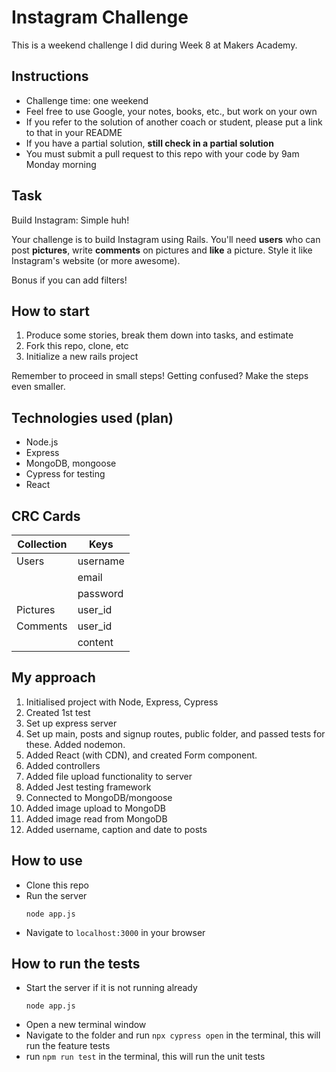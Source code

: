 Instagram Challenge
===================
This is a weekend challenge I did during Week 8 at Makers Academy.

## Instructions

* Challenge time: one weekend
* Feel free to use Google, your notes, books, etc., but work on your own
* If you refer to the solution of another coach or student, please put a link to that in your README
* If you have a partial solution, **still check in a partial solution**
* You must submit a pull request to this repo with your code by 9am Monday morning

## Task

Build Instagram: Simple huh!

Your challenge is to build Instagram using Rails. You'll need **users** who can post **pictures**, write **comments** on pictures and **like** a picture. Style it like Instagram's website (or more awesome).

Bonus if you can add filters!

## How to start

1. Produce some stories, break them down into tasks, and estimate
2. Fork this repo, clone, etc
3. Initialize a new rails project

Remember to proceed in small steps! Getting confused? Make the steps even smaller.

## Technologies used (plan)

* Node.js
* Express
* MongoDB, mongoose
* Cypress for testing
* React

## CRC Cards

| Collection | Keys |
|-----|-----|
| Users | username |
| | email |
| | password |
| Pictures | user_id|
| Comments | user_id|
|| content|

## My approach
1. Initialised project with Node, Express, Cypress
2. Created 1st test
3. Set up express server
4. Set up main, posts and signup routes, public folder, and passed tests for these. Added nodemon.
5. Added React (with CDN), and created Form component.
6. Added controllers
7. Added file upload functionality to server
8. Added Jest testing framework
9. Connected to MongoDB/mongoose
10. Added image upload to MongoDB
11. Added image read from MongoDB
12. Added username, caption and date to posts

## How to use

* Clone this repo
* Run the server
  ```
  node app.js
  ```
* Navigate to `localhost:3000` in your browser

## How to run the tests

* Start the server if it is not running already
  ```
  node app.js
  ```
* Open a new terminal window
* Navigate to the folder and run `npx cypress open` in the terminal, this will run the feature tests
* run `npm run test` in the terminal, this will run the unit tests

